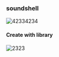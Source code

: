 ### soundshell
![42334234](https://user-images.githubusercontent.com/41709736/77847580-80396400-7201-11ea-8975-4c6a0bb2e239.png)


#### Create with library
![2323](https://user-images.githubusercontent.com/41709736/77847068-92190800-71fd-11ea-9ae5-d959301dcc9f.png)

